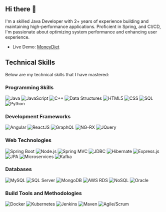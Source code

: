 ## Hi there 👋

I'm a skilled Java Developer with 2+ years of experience building and maintaining high-performance applications. Proficient in Spring, and CI/CD, I'm passionate about optimizing system performance and enhancing user experience.

- Live Demo: [MoneyDiet](https://moneydiet.vercel.app/)

## Technical Skills

Below are my technical skills that I have mastered:

### Programming Skills
<img src="https://img.shields.io/badge/Java-Skill-orange" alt="Java">
<img src="https://img.shields.io/badge/JavaScript-Skill-yellow" alt="JavaScript">
<img src="https://img.shields.io/badge/C++-Skill-lightgrey" alt="C++">
<img src="https://img.shields.io/badge/Data%20Structures-Skill-lightgrey" alt="Data Structures">
<img src="https://img.shields.io/badge/HTML5-Skill-red" alt="HTML5">
<img src="https://img.shields.io/badge/CSS-Skill-blue" alt="CSS">
<img src="https://img.shields.io/badge/SQL-Skill-blue" alt="SQL">
<img src="https://img.shields.io/badge/Python-Skill-green" alt="Python">

### Development Frameworks
<img src="https://img.shields.io/badge/Angular-Skill-red" alt="Angular">
<img src="https://img.shields.io/badge/ReactJS-Skill-blue" alt="ReactJS">
<img src="https://img.shields.io/badge/GraphQL-Skill-purple" alt="GraphQL">
<img src="https://img.shields.io/badge/NG-RX-Skill-red" alt="NG-RX">
<img src="https://img.shields.io/badge/JQuery-Skill-blue" alt="JQuery">

### Web Technologies
<img src="https://img.shields.io/badge/Spring%20Boot-Skill-green" alt="Spring Boot">
<img src="https://img.shields.io/badge/Node.js-Skill-green" alt="Node.js">
<img src="https://img.shields.io/badge/Spring%20MVC-Skill-green" alt="Spring MVC">
<img src="https://img.shields.io/badge/JDBC-Skill-lightgrey" alt="JDBC">
<img src="https://img.shields.io/badge/Hibernate-Skill-red" alt="Hibernate">
<img src="https://img.shields.io/badge/Express.js-Skill-lightgrey" alt="Express.js">
<img src="https://img.shields.io/badge/JPA-Skill-red" alt="JPA">
<img src="https://img.shields.io/badge/Microservices-Skill-orange" alt="Microservices">
<img src="https://img.shields.io/badge/Kafka-Skill-black" alt="Kafka">

### Databases
<img src="https://img.shields.io/badge/MySQL-Skill-blue" alt="MySQL">
<img src="https://img.shields.io/badge/SQL%20Server-Skill-red" alt="SQL Server">
<img src="https://img.shields.io/badge/MongoDB-Skill-green" alt="MongoDB">
<img src="https://img.shields.io/badge/AWS%20RDS-Skill-orange" alt="AWS RDS">
<img src="https://img.shields.io/badge/NoSQL-Skill-lightgrey" alt="NoSQL">
<img src="https://img.shields.io/badge/Oracle-Skill-red" alt="Oracle">

### Build Tools and Methodologies
<img src="https://img.shields.io/badge/Docker-Skill-blue" alt="Docker">
<img src="https://img.shields.io/badge/Kubernetes-Skill-blue" alt="Kubernetes">
<img src="https://img.shields.io/badge/Jenkins-Skill-red" alt="Jenkins">
<img src="https://img.shields.io/badge/Maven-Skill-red" alt="Maven">
<img src="https://img.shields.io/badge/Agile/Scrum-Skill-blue" alt="Agile/Scrum">


<!--
**Latha232/Latha232** is a ✨ _special_ ✨ repository because its `README.md` (this file) appears on your GitHub profile.

Here are some ideas to get you started:

- 🔭 I’m currently working on ...
- 🌱 I’m currently learning ...
- 👯 I’m looking to collaborate on ...
- 🤔 I’m looking for help with ...
- 💬 Ask me about ...
- 📫 How to reach me: ...
- 😄 Pronouns: ...
- ⚡ Fun fact: ...
-->
